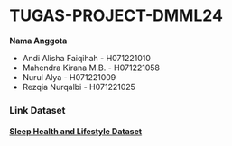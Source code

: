 # TUGAS-PROJECT-DMML24

**Nama Anggota**
- Andi Alisha Faiqihah - H071221010
- Mahendra Kirana M.B. - H071221058
- Nurul Alya - H071221009
- Rezqia Nurqalbi - H071221025

### Link Dataset
#### [Sleep Health and Lifestyle Dataset](https://www.kaggle.com/datasets/uom190346a/sleep-health-and-lifestyle-dataset)
